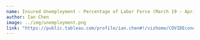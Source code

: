 ```yaml
---
name: Insured Unemployment - Percentage of Labor Force (March 19 - April 9)
author: Ian Chen
image: ../img/unemployment.png
link: "https://public.tableau.com/profile/ian.chen#!/vizhome/COVIDEconomicImpacts4102020/AUU"
---
```

